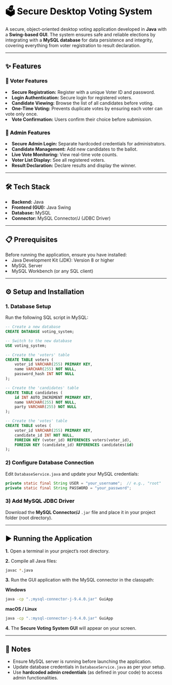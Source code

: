 <h1 style="color:black;">🗳️ Secure Desktop Voting System</h1>

A secure, object-oriented desktop voting application developed in **Java** with a **Swing-based GUI**. The system ensures safe and reliable elections by integrating with a **MySQL database** for data persistence and integrity, covering everything from voter registration to result declaration.  

---

<h2 style="color:black;">✨ Features</h2>  

<h3 style="color:black;">🔹 Voter Features</h3>  
<li><b>Secure Registration:</b> Register with a unique Voter ID and password.</li> 
<li><b>Login Authentication:</b> Secure login for registered voters. </li>
<li><b>Candidate Viewing:</b> Browse the list of all candidates before voting.</li>
<li><b>One-Time Voting:</b> Prevents duplicate votes by ensuring each voter can vote only once. </li>
<li><b>Vote Confirmation:</b> Users confirm their choice before submission.  </li>

<h3 style="color:black;">🔹 Admin Features</h3>  
<li><b>Secure Admin Login: </b>Separate hardcoded credentials for administrators.</li>  
<li><b>Candidate Management:</b> Add new candidates to the ballot.</li>  
<li><b>Live Vote Monitoring:</b> View real-time vote counts. </li> 
<li><b>Voter List Display:</b> See all registered voters. </li> 
<li><b>Result Declaration:</b> Declare results and display the winner.</li>  

---

<h2 style="color:black;">🛠️ Tech Stack</h2>  
<li><b>Backend:</b> Java </li> 
<li><b>Frontend (GUI):</b> Java Swing </li> 
<li><b>Database:</b> MySQL</li>  
<li><b>Connector: </b>MySQL Connector/J (JDBC Driver) </li> 

---

<h2 style="color:black;">📋 Prerequisites</h2>  
Before running the application, ensure you have installed:  
<li>Java Development Kit (JDK): Version 8 or higher</li>  
<li>MySQL Server </li>
<li>MySQL Workbench (or any SQL client)  </li>

---

<h2 style="color:black;">⚙️ Setup and Installation</h2>  

<h3 style="color:black;">1. Database Setup</h3>  
Run the following SQL script in MySQL:  

```sql
-- Create a new database
CREATE DATABASE voting_system;

-- Switch to the new database
USE voting_system;

-- Create the 'voters' table
CREATE TABLE voters (
    voter_id VARCHAR(255) PRIMARY KEY,
    name VARCHAR(255) NOT NULL,
    password_hash INT NOT NULL
);

-- Create the 'candidates' table
CREATE TABLE candidates (
    id INT AUTO_INCREMENT PRIMARY KEY,
    name VARCHAR(255) NOT NULL,
    party VARCHAR(255) NOT NULL
);

-- Create the 'votes' table
CREATE TABLE votes (
    voter_id VARCHAR(255) PRIMARY KEY,
    candidate_id INT NOT NULL,
    FOREIGN KEY (voter_id) REFERENCES voters(voter_id),
    FOREIGN KEY (candidate_id) REFERENCES candidates(id)
);

````

<h3 style="color:black;">2) Configure Database Connection</h3>
<p>Edit <code>DatabaseService.java</code> and update your MySQL credentials:</p>

```java
private static final String USER = "your_username";  // e.g., "root"
private static final String PASSWORD = "your_password";
```

<h3 style="color:black;">3) Add MySQL JDBC Driver</h3>
<p>Download the <b>MySQL Connector/J</b> <code>.jar</code> file and place it in your project folder (root directory).</p>

<hr/>

<h2 style="color:black;">▶️ Running the Application</h2>

<p><b>1.</b> Open a terminal in your project’s root directory.</p>

<p><b>2.</b> Compile all Java files:</p>

```bash
javac *.java
```

<p><b>3.</b> Run the GUI application with the MySQL connector in the classpath:</p>

<p><b>Windows</b></p>

```bash
java -cp ".;mysql-connector-j-9.4.0.jar" GuiApp
```

<p><b>macOS / Linux</b></p>

```bash
java -cp ".:mysql-connector-j-9.4.0.jar" GuiApp
```

<p><b>4.</b> The <b>Secure Voting System GUI</b> will appear on your screen.</p>

<hr/>

<h2 style="color:black;">📌 Notes</h2>
<ul>
  <li>Ensure MySQL server is running before launching the application.</li>
  <li>Update database credentials in <code>DatabaseService.java</code> as per your setup.</li>
  <li>Use <b>hardcoded admin credentials</b> (as defined in your code) to access admin functionalities.</li>
</ul>
